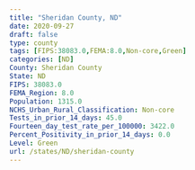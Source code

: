 ```yaml
---
title: "Sheridan County, ND"
date: 2020-09-27
draft: false
type: county
tags: [FIPS:38083.0,FEMA:8.0,Non-core,Green]
categories: [ND]
County: Sheridan County
State: ND
FIPS: 38083.0
FEMA_Region: 8.0
Population: 1315.0
NCHS_Urban_Rural_Classification: Non-core
Tests_in_prior_14_days: 45.0
Fourteen_day_test_rate_per_100000: 3422.0
Percent_Positivity_in_prior_14_days: 0.0
Level: Green
url: /states/ND/sheridan-county
---
```




